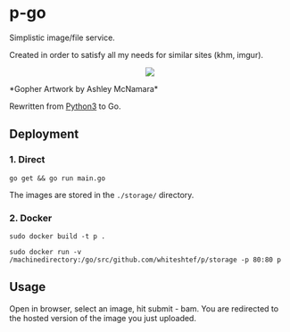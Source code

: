 # p-go

Simplistic image/file service.

Created in order to satisfy all my needs for similar sites (khm, imgur).


<p align="center"><img src ="https://i.imgur.com/juX1G8q.png" /></p>
*Gopher Artwork by Ashley McNamara*

Rewritten from [Python3](https://github.com/whiteshtef/p) to Go.

## Deployment

### 1. Direct
    
`go get && go run main.go`
    

The images are stored in the `./storage/` directory.


### 2. Docker

`sudo docker build -t p .`

`sudo docker run -v /machinedirectory:/go/src/github.com/whiteshtef/p/storage -p 80:80 p`


## Usage

   Open in browser, select an image, hit submit - bam. You are redirected to the hosted version of the image you just uploaded.


